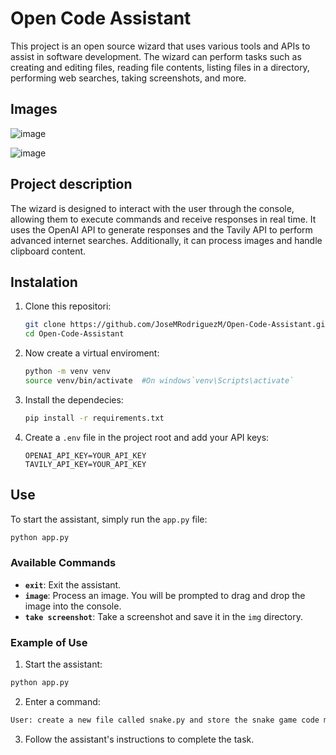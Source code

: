 # Open Code Assistant

This project is an open source wizard that uses various tools and APIs to assist in software development. The wizard can perform tasks such as creating and editing files, reading file contents, listing files in a directory, performing web searches, taking screenshots, and more.

## Images

![image](https://github.com/user-attachments/assets/60f7b7e7-261e-47ea-a7c3-484c31c96aff)

![image](https://github.com/user-attachments/assets/37cfdce3-4656-4d5d-8507-9cf445eb4bd9)



## Project description

The wizard is designed to interact with the user through the console, allowing them to execute commands and receive responses in real time. It uses the OpenAI API to generate responses and the Tavily API to perform advanced internet searches. Additionally, it can process images and handle clipboard content.

## Instalation

1. Clone this repositori:
    ```sh
    git clone https://github.com/JoseMRodriguezM/Open-Code-Assistant.git
    cd Open-Code-Assistant
    ```

2. Now create a virtual enviroment:
    ```sh
    python -m venv venv
    source venv/bin/activate  #On windows`venv\Scripts\activate`
    ```

3. Install the dependecies:
    ```sh
    pip install -r requirements.txt
    ```

4. Create a `.env` file in the project root and add your API keys:
    ```env
    OPENAI_API_KEY=YOUR_API_KEY
    TAVILY_API_KEY=YOUR_API_KEY
    ```

## Use

To start the assistant, simply run the `app.py` file:
```sh
python app.py
```

### Available Commands

- **`exit`**: Exit the assistant.
- **`image`**: Process an image. You will be prompted to drag and drop the image into the console.
- **`take screenshot`**: Take a screenshot and save it in the `img` directory.

### Example of Use

1. Start the assistant:
 ```sh
 python app.py
 ```

2. Enter a command:
 ```sh
 User: create a new file called snake.py and store the snake game code made in python
 ```

3. Follow the assistant's instructions to complete the task.
